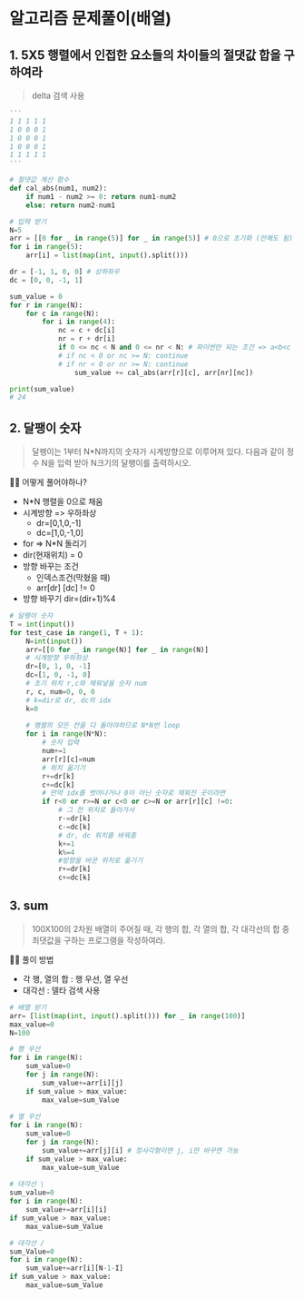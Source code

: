# 알고리즘 문제풀이(배열)



## 1. 5X5 행렬에서 인접한 요소들의 차이들의 절댓값 합을 구하여라

> delta 검색 사용

```python
'''
1 1 1 1 1
1 0 0 0 1
1 0 0 0 1
1 0 0 0 1
1 1 1 1 1
'''

# 절댓값 계산 함수
def cal_abs(num1, num2):
    if num1 - num2 >= 0: return num1-num2
    else: return num2-num1

# 입력 받기
N=5
arr = [[0 for _ in range(5)] for _ in range(5)] # 0으로 초기화 (안해도 됨)
for i in range(5):
    arr[i] = list(map(int, input().split()))

dr = [-1, 1, 0, 0] # 상하좌우
dc = [0, 0, -1, 1]

sum_value = 0
for r in range(N):
    for c in range(N):
        for i in range(4):
            nc = c + dc[i]
            nr = r + dr[i]
            if 0 <= nc < N and 0 <= nr < N: # 파이썬만 되는 조건 => a<b<c 와 같이 이중 부등호는 파이썬만 가능
            # if nc < 0 or nc >= N: continue
            # if nr < 0 or nr >= N: continue
                sum_value += cal_abs(arr[r][c], arr[nr][nc])

print(sum_value)
# 24
```



## 2. 달팽이 숫자

> 달팽이는 1부터 N*N까지의 숫자가 시계방향으로 이루어져 있다. 다음과 같이 정수 N을 입력 받아 N크기의 달팽이를 출력하시오.

🤷‍♀️ 어떻게 풀어야하나?

- N*N 행렬을 0으로 채움
- 시계방향 => 우하좌상
  - dr=[0,1,0,-1]
  - dc=[1,0,-1,0]
- for => N*N 돌리기
- dir(현재위치) = 0
- 방향 바꾸는 조건
  - 인덱스조건(막혔을 때)
  - arr[dr] [dc] != 0
- 방향 바꾸기 dir=(dir+1)%4

```python
# 달팽이 숫자
T = int(input())
for test_case in range(1, T + 1):
    N=int(input())
    arr=[[0 for _ in range(N)] for _ in range(N)]
    # 시계방향 우하좌상
    dr=[0, 1, 0, -1]
    dc=[1, 0, -1, 0]
    # 초기 위치 r,c와 채워넣을 숫자 num
    r, c, num=0, 0, 0
    # k=dir로 dr, dc의 idx
    k=0
    
    # 행렬의 모든 칸을 다 돌아야하므로 N*N번 loop
    for i in range(N*N):
        # 숫자 입력
        num+=1
        arr[r][c]=num
        # 위치 옮기기
        r+=dr[k]
        c+=dc[k]
        # 만약 idx를 벗어나거나 0이 아닌 숫자로 채워진 곳이라면
        if r<0 or r>=N or c<0 or c>=N or arr[r][c] !=0:
            # 그 전 위치로 돌아가서
            r-=dr[k]
            c-=dc[k]
            # dr, dc 위치를 바꿔줌
            k+=1
            k%=4
            #방향을 바꾼 위치로 옮기기
            r+=dr[k]
            c+=dc[k]
```



## 3. sum

> 100X100의 2차원 배열이 주어질 때, 각 행의 합, 각 열의 합, 각 대각선의 합 중 최댓값을 구하는 프로그램을 작성하여라.

🤷‍♀️ 풀이 방법

- 각 행, 열의 합 : 행 우선, 열 우선
- 대각선 : 델타 검색 사용

```python
# 배열 받기
arr= [list(map(int, input().split())) for _ in range(100)]
max_value=0
N=100

# 행 우선
for i in range(N):
    sum_value=0
    for j in range(N):
        sum_value+=arr[i][j]
    if sum_value > max_value:
        max_value=sum_Value
        
# 열 우선
for i in range(N):
    sum_value=0
    for j in range(N):
        sum_value+=arr[j][i] # 정사각형이면 j, i만 바꾸면 가능
    if sum_value > max_value:
        max_value=sum_Value
        
# 대각선 \
sum_value=0
for i in range(N):
    sum_value+=arr[i][i]
if sum_value > max_value:
    max_value=sum_Value

# 대각선 /
sum_Value=0
for i in range(N):
    sum_value+=arr[i][N-1-I]
if sum_value > max_value:
    max_value=sum_Value
```


